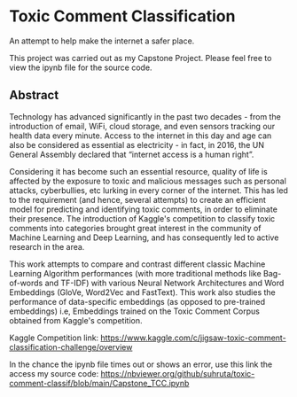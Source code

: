 # Toxic Comment Classification

An attempt to help make the internet a safer place.

This project was carried out as my Capstone Project. Please feel free to view the ipynb file for the source code.

## Abstract
Technology has advanced significantly in the past two decades - from the introduction of email, WiFi, cloud storage, and even sensors tracking our health data every minute. Access to the internet in this day and age can also be considered as essential as electricity - in fact, in 2016, the UN General Assembly declared that “internet access is a human right”. 

Considering it has become such an essential resource, quality of life is affected by the exposure to toxic and malicious messages such as personal attacks, cyberbullies, etc lurking in every corner of the internet. This has led to the requirement (and hence, several attempts) to create an efficient model for predicting and identifying toxic comments, in order to eliminate their presence. The introduction of Kaggle's competition to classify toxic comments into categories brought great interest in the community of Machine Learning and Deep Learning, and has consequently led to active research in the area. 

This work attempts to compare and contrast different classic Machine Learning Algorithm performances (with more traditional methods like Bag-of-words and TF-IDF) with various Neural Network Architectures and Word Embeddings (GloVe, Word2Vec and FastText). This work also studies the performance of data-specific embeddings (as opposed to pre-trained embeddings) i.e, Embeddings trained on the Toxic Comment Corpus obtained from Kaggle's competition.

Kaggle Competition link: https://www.kaggle.com/c/jigsaw-toxic-comment-classification-challenge/overview 

In the chance the ipynb file times out or shows an error, use this link the access my source code: https://nbviewer.org/github/suhruta/toxic-comment-classif/blob/main/Capstone_TCC.ipynb
